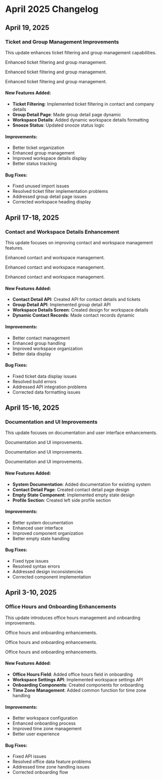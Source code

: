 # April 2025 Changelog

## April 19, 2025

### Ticket and Group Management Improvements

This update enhances ticket filtering and group management capabilities.

Enhanced ticket filtering and group management.

Enhanced ticket filtering and group management.

Enhanced ticket filtering and group management.

#### New Features Added:

- **Ticket Filtering**: Implemented ticket filtering in contact and company details
- **Group Detail Page**: Made group detail page dynamic
- **Workspace Details**: Added dynamic workspace details formatting
- **Snooze Status**: Updated snooze status logic

#### Improvements:

- Better ticket organization
- Enhanced group management
- Improved workspace details display
- Better status tracking

#### Bug Fixes:

- Fixed unused import issues
- Resolved ticket filter implementation problems
- Addressed group detail page issues
- Corrected workspace heading display

## April 17-18, 2025

### Contact and Workspace Details Enhancement

This update focuses on improving contact and workspace management features.

Enhanced contact and workspace management.

Enhanced contact and workspace management.

Enhanced contact and workspace management.

#### New Features Added:

- **Contact Detail API**: Created API for contact details and tickets
- **Group Detail API**: Implemented group detail API
- **Workspace Details Screen**: Created design for workspace details
- **Dynamic Contact Records**: Made contact records dynamic

#### Improvements:

- Better contact management
- Enhanced group handling
- Improved workspace organization
- Better data display

#### Bug Fixes:

- Fixed ticket data display issues
- Resolved build errors
- Addressed API integration problems
- Corrected data formatting issues

## April 15-16, 2025

### Documentation and UI Improvements

This update focuses on documentation and user interface enhancements.

Documentation and UI improvements.

Documentation and UI improvements.

Documentation and UI improvements.

#### New Features Added:

- **System Documentation**: Added documentation for existing system
- **Contact Detail Page**: Created contact detail page design
- **Empty State Component**: Implemented empty state design
- **Profile Section**: Created left side profile section

#### Improvements:

- Better system documentation
- Enhanced user interface
- Improved component organization
- Better empty state handling

#### Bug Fixes:

- Fixed type issues
- Resolved syntax errors
- Addressed design inconsistencies
- Corrected component implementation

## April 3-10, 2025

### Office Hours and Onboarding Enhancements

This update introduces office hours management and onboarding improvements.

Office hours and onboarding enhancements.

Office hours and onboarding enhancements.

Office hours and onboarding enhancements.

#### New Features Added:

- **Office Hours Field**: Added office hours field in onboarding
- **Workspace Settings API**: Implemented workspace settings API
- **Onboarding Components**: Created components for onboarding
- **Time Zone Management**: Added common function for time zone handling

#### Improvements:

- Better workspace configuration
- Enhanced onboarding process
- Improved time zone management
- Better user experience

#### Bug Fixes:

- Fixed API issues
- Resolved office data feature problems
- Addressed time zone handling issues
- Corrected onboarding flow
